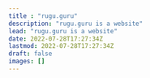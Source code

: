 ```yaml
---
title : "rugu.guru"
description: "rugu.guru is a website"
lead: "rugu.guru is a website"
date: 2022-07-28T17:27:34Z
lastmod: 2022-07-28T17:27:34Z
draft: false
images: []
---
```


